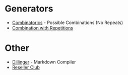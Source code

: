 # Generators
* [Combinatorics](https://planetcalc.com/3757/) - Possible Combinations (No Repeats)
* [Combination with Repetitions](https://www.dcode.fr/combinations-with-repetitions)

# Other
* [Dillinger](https://dillinger.io/) - Markdown Compiler
* [Reseller Club](https://www.resellerclub.com/shared-hosting)
